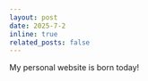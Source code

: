 ```yaml
---
layout: post
date: 2025-7-2 
inline: true
related_posts: false
---
```


My personal website is born today!